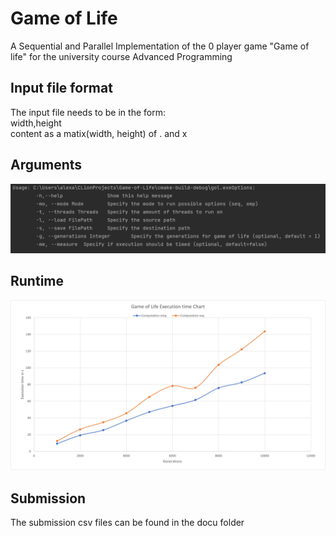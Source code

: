 # Game of Life
A Sequential and Parallel Implementation of the 0 player game "Game of life" for the university course Advanced Programming

## Input file format
The input file needs to be in the form:<br>
width,height <br>
content as a matix(width, height) of . and x


## Arguments
![img.png](docu/usage.png)

## Runtime 
![](docu/chart.png)

## Submission
The submission csv files can be found in the docu folder
